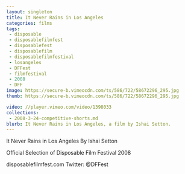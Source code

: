 ```yaml
---
layout: singleton
title: It Never Rains in Los Angeles
categories: films
tags:
 - disposable
 - disposablefilmfest
 - disposablefest
 - disposablefilm
 - disposablefilmfestival
 - losangeles
 - DFFest
 - filmfestival
 - 2008
 - DFF
image: https://secure-b.vimeocdn.com/ts/586/722/58672296_295.jpg
thumb: https://secure-b.vimeocdn.com/ts/586/722/58672296_295.jpg

video: //player.vimeo.com/video/1398033
collections:
 - 2008-3-24-competitive-shorts.md
blurb: It Never Rains in Los Angeles, a film by Ishai Setton.
---
```


It Never Rains in Los Angeles
By Ishai Setton

Official Selection of Disposable Film Festival 2008

disposablefilmfest.com
Twitter: @DFFest